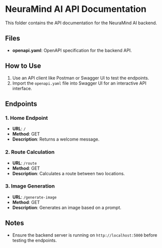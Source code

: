 # NeuraMind AI API Documentation

This folder contains the API documentation for the NeuraMind AI backend.

## Files

- **openapi.yaml**: OpenAPI specification for the backend API.

## How to Use

1. Use an API client like Postman or Swagger UI to test the endpoints.
2. Import the `openapi.yaml` file into Swagger UI for an interactive API interface.

## Endpoints

### 1. Home Endpoint
- **URL**: `/`
- **Method**: GET
- **Description**: Returns a welcome message.

### 2. Route Calculation
- **URL**: `/route`
- **Method**: GET
- **Description**: Calculates a route between two locations.

### 3. Image Generation
- **URL**: `/generate-image`
- **Method**: GET
- **Description**: Generates an image based on a prompt.

## Notes

- Ensure the backend server is running on `http://localhost:5000` before testing the endpoints.
